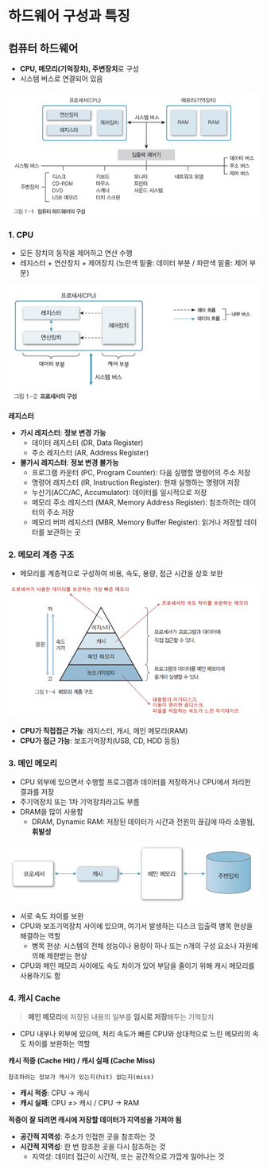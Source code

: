 # 하드웨어 구성과 특징

## 컴퓨터 하드웨어

- **CPU, 메모리(기억장치), 주변장치**로 구성
- 시스템 버스로 연결되어 있음

![](./img/%EB%B3%B5%EC%8A%B5/1.png)

### 1. CPU

- 모든 장치의 동작을 제어하고 연산 수행
- 레지스터 + 연산장치 + 제어장치 (노란색 밑줄: 데이터 부분 / 파란색 밑줄: 제어 부분)

![](./img/%EB%B3%B5%EC%8A%B5/2.png)

**레지스터**

- **가시 레지스터**: **정보 변경 가능**
  - 데이터 레지스터 (DR, Data Register)
  - 주소 레지스터 (AR, Address Register)
- **불가시 레지스터**: **정보 변경 불가능**
  - 프로그램 카운터 (PC, Program Counter): 다음 실행할 명령어의 주소 저장
  - 명령어 레지스터 (IR, Instruction Register): 현재 실행하는 명령어 저장
  - 누산기(ACC/AC, Accumulator): 데이터를 일시적으로 저장
  - 메모리 주소 레지스터 (MAR, Memory Address Register): 참조하려는 데이터의 주소 저장
  - 메모리 버퍼 레지스터 (MBR, Memory Buffer Register): 읽거나 저장할 데이터를 보관하는 곳

### 2. 메모리 계층 구조

- 메모리를 계층적으로 구성하여 비용, 속도, 용량, 접근 시간을 상호 보완

![](./img/%EB%B3%B5%EC%8A%B5/3.png)

- **CPU가 직접접근 가능**: 레지스터, 캐시, 메인 메모리(RAM)
- **CPU가 접근 가능**: 보조기억장치(USB, CD, HDD 등등)

### 3. 메인 메모리

- CPU 외부에 있으면서 수행할 프로그램과 데이터를 저장하거나 CPU에서 처리한 결과를 저장
- 주기억장치 또는 1차 기억장치라고도 부름
- DRAM을 많이 사용함
  - DRAM, Dynamic RAM: 저장된 데이터가 시간과 전원의 끊김에 따라 소멸됨, **휘발성**

![](./img/%EB%B3%B5%EC%8A%B5/4.png)

- 서로 속도 차이를 보완
- CPU와 보조기억장치 사이에 있으며, 여기서 발생하는 디스크 입출력 병목 현상을 해결하는 역할
  - 병목 현상: 시스템의 전체 성능이나 용량이 하나 또는 n개의 구성 요소나 자원에 의해 제한받는 현상
- CPU와 메인 메모리 사이에도 속도 차이가 있어 부담을 줄이기 위해 캐시 메모리를 사용하기도 함

### 4. 캐시 Cache

> **메인 메모리**에 저장된 내용의 일부를 **임시로 저장**해두는 기억장치

- CPU 내부나 외부에 있으며, 처리 속도가 빠른 CPU와 상대적으로 느린 메모리의 속도 차이를 보완하는 역할

**캐시 적중 (Cache Hit) / 캐시 실패 (Cache Miss)**

`참조하려는 정보가 캐시가 있는지(hit) 없는지(miss)`

- **캐시 적중**: CPU → 캐시
- **캐시 실패**: CPU ≠> 캐시 / CPU → RAM

**적중이 잘 되려면 캐시에 저장할 데이터가 지역성을 가져야 됨**

- **공간적 지역성**: 주소가 인접한 곳을 참조하는 것
- **시간적 지역성**: 한 번 참조한 곳을 다시 참조하는 것
  - 지역성: 데이터 접근이 시간적, 또는 공간적으로 가깝게 일어나는 것
